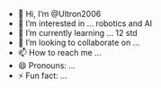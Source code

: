 - 👋 Hi, I’m @Ultron2006
- 👀 I’m interested in ... robotics and AI
- 🌱 I’m currently learning ... 12 std 
- 💞️ I’m looking to collaborate on ...
- 📫 How to reach me ...
- 😄 Pronouns: ...
- ⚡ Fun fact: ...

<!---
Ultron2006/Ultron2006 is a ✨ special ✨ repository because its `README.md` (this file) appears on your GitHub profile.
You can click the Preview link to take a look at your changes.
--->
